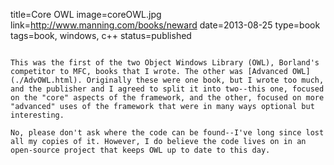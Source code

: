 title=Core OWL
image=coreOWL.jpg
link=http://www.manning.com/books/neward
date=2013-08-25
type=book
tags=book, windows, c++
status=published
~~~~~~

This was the first of the two Object Windows Library (OWL), Borland's competitor to MFC, books that I wrote. The other was [Advanced OWL](./AdvOWL.html). Originally these were one book, but I wrote too much, and the publisher and I agreed to split it into two--this one, focused on the "core" aspects of the framework, and the other, focused on more "advanced" uses of the framework that were in many ways optional but interesting.

No, please don't ask where the code can be found--I've long since lost all my copies of it. However, I do believe the code lives on in an open-source project that keeps OWL up to date to this day.
